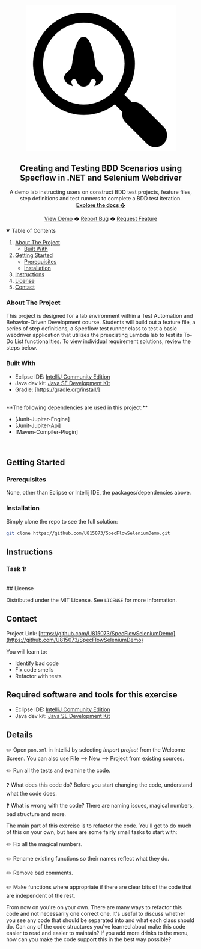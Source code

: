 <!-- PROJECT LOGO -->
<br />
<p align="center">
  <a href="https://github.com/rkelly310/CucumberAPIDemo/">
    <img src="images/codesmell.png" alt="Logo" width="400">
  </a>

  <h2 align="center">Creating and Testing BDD Scenarios using Specflow in .NET and Selenium Webdriver</h2>

  <p align="center">
    A demo lab instructing users on construct BDD test projects, feature files, step definitions and test runners to complete a BDD test iteration.
    <br />
    <a href="https://github.com/U815073/SpecFlowSeleniumDemo/"><strong>Explore the docs �</strong></a>
    <br />
    <br />
    <a href="https://github.com/U815073/SpecFlowSeleniumDemo/">View Demo</a>
    �
    <a href="https://github.com/U815073/SpecFlowSeleniumDemo/issues">Report Bug</a>
    �
    <a href="https://github.com/U815073/SpecFlowSeleniumDemo/issues">Request Feature</a>
  </p>
</p>



<!-- TABLE OF CONTENTS -->
<details open="open">
  <summary>Table of Contents</summary>
  <ol>
    <li>
      <a href="#about-the-project">About The Project</a>
      <ul>
        <li><a href="#built-with">Built With</a></li>
      </ul>
    </li>
    <li>
      <a href="#getting-started">Getting Started</a>
      <ul>
        <li><a href="#prerequisites">Prerequisites</a></li>
        <li><a href="#installation">Installation</a></li>
        </ul>
        <li><a href="#instructions">Instructions</a></li>
      </ul>
    </li>
<!--
    <li><a href="#roadmap">Roadmap</a></li>
    <li><a href="#contributing">Contributing</a></li>
-->
    <li><a href="#license">License</a></li>
    <li><a href="#contact">Contact</a></li>
<!--
    <li><a href="#acknowledgements">Acknowledgements</a></li>
-->
  </ol>
</details>



<!-- ABOUT THE PROJECT -->
### About The Project

This project is designed for a lab environment within a Test Automation and Behavior-Driven Development course. Students will build out a feature file, a series of step definitions, a Specflow test runner class to test a basic webdriver application that utilizes the preexisting Lambda lab to test its To-Do List functionalities.
To view individual requirement solutions, review the steps below.

### Built With

* Eclipse IDE: [IntelliJ Community Edition](https://www.eclipse.org/downloads/)
* Java dev kit: [Java SE Development Kit](http://www.oracle.com/technetwork/java/javase/downloads/jdk8-downloads-2133151.html)
* Gradle: [https://gradle.org/install/]
<br>
**The following dependencies are used in this project:**

* [Junit-Jupiter-Engine] 
* [Junit-Jupiter-Api]
* [Maven-Compiler-Plugin]

<br>


<!-- GETTING STARTED -->
## Getting Started

### Prerequisites

None, other than Eclipse or Intellij IDE, the packages/dependencies above.

### Installation

Simply clone the repo to see the full solution:
   ```sh
   git clone https://github.com/U815073/SpecFlowSeleniumDemo.git
   ```
<!-- Instructions -->
## Instructions
### Task 1: 

<br>
<!-- LICENSE -->
## License

Distributed under the MIT License. See `LICENSE` for more information.

<!-- CONTACT -->
## Contact

Project Link: [https://github.com/U815073/SpecFlowSeleniumDemo](https://github.com/U815073/SpecFlowSeleniumDemo)



<!-- MARKDOWN LINKS & IMAGES -->
<!-- https://www.markdownguide.org/basic-syntax/#reference-style-links -->
[contributors-shield]: https://img.shields.io/github/contributors/othneildrew/Best-README-Template.svg?style=for-the-badge
[contributors-url]: https://github.com/othneildrew/Best-README-Template/graphs/contributors
[forks-shield]: https://img.shields.io/github/forks/othneildrew/Best-README-Template.svg?style=for-the-badge
[forks-url]: https://github.com/othneildrew/Best-README-Template/network/members
[stars-shield]: https://img.shields.io/github/stars/othneildrew/Best-README-Template.svg?style=for-the-badge
[stars-url]: https://github.com/othneildrew/Best-README-Template/stargazers
[issues-shield]: https://img.shields.io/github/issues/othneildrew/Best-README-Template.svg?style=for-the-badge
[issues-url]: https://github.com/othneildrew/Best-README-Template/issues
[license-shield]: https://img.shields.io/github/license/othneildrew/Best-README-Template.svg?style=for-the-badge
[license-url]: https://github.com/othneildrew/Best-README-Template/blob/master/LICENSE.txt
[linkedin-shield]: https://img.shields.io/badge/-LinkedIn-black.svg?style=for-the-badge&logo=linkedin&colorB=555
[linkedin-url]: https://linkedin.com/in/othneildrew
[product-screenshot]: images/screenshot.png

You will learn to:

- Identify bad code
- Fix code smells
- Refactor with tests

## Required software and tools for this exercise

- Eclipse IDE: [IntelliJ Community Edition](https://www.eclipse.org/downloads/)
- Java dev kit: [Java SE Development Kit](http://www.oracle.com/technetwork/java/javase/downloads/jdk8-downloads-2133151.html)



## Details

:pencil2: Open `pom.xml` in IntelliJ by selecting *Import project* from the Welcome Screen. You can also use File --> New --> Project from existing sources. 

:pencil2: Run all the tests and examine the code. 

:question: What does this code do? Before you start changing the code, understand what the code does. 

:question: What is wrong with the code? There are naming issues, magical numbers, bad structure and more. 

The main part of this exercise is to refactor the code. You'll get to do much of this on your own, but here are some fairly small tasks to start with: 

:pencil2: Fix all the magical numbers. 

:pencil2: Rename existing functions so their names reflect what they do.

:pencil2: Remove bad comments.

:pencil2: Make functions where appropriate if there are clear bits of the code that are independent of the rest. 

From now on you're on your own. There are many ways to refactor this code and not necessarily one correct one. It's useful to discuss whether you see any code that should be separated into and what each class should do. Can any of the code structures you've learned about make this code easier to read and easier to maintain? If you add more drinks to the menu, how can you make the code support this in the best way possible? 

